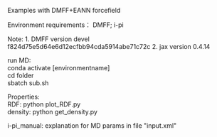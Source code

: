 Examples with DMFF+EANN forcefield

Environment requirements： DMFF; i-pi

Note: 1. DMFF version devel f824d75e5d64e6d12ecfbb94cda5914abe71c72c 2. jax version 0.4.14

run MD:  
conda activate [environmentname]  
cd folder  
sbatch sub.sh  

Properties:  
RDF: python plot_RDF.py  
density: python get_density.py  

i-pi_manual: explanation for MD params in file "input.xml"

